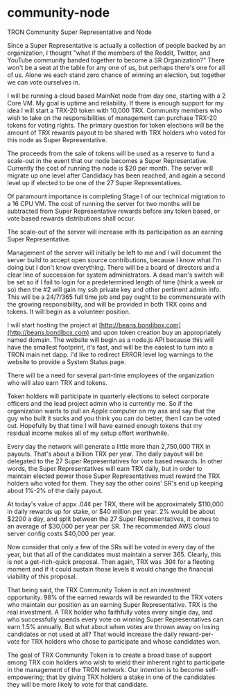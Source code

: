 # community-node
TRON Community Super Representative and Node

Since a Super Representative is actually a collection of people backed by an organization, I thought "what if the members of the Reddit, Twitter, and YouTube community banded together to become a SR Organization?" There won't be a seat at the table for any one of us, but perhaps there's one for all of us. Alone we each stand zero chance of winning an election, but together we can vote ourselves in.

I will be running a cloud based MainNet node from day one, starting with a 2 Core VM. My goal is uptime and reliability. If there is enough support for my idea I will start a TRX-20 token with 10,000 TRX. Community members who wish to take on the responsibilities of management can purchase TRX-20 tokens for voting rights. The primary question for token elections will be the amount of TRX rewards payout to be shared with TRX holders who voted for this node as Super Representative. 

The proceeds from the sale of tokens will be used as a reserve to fund a scale-out in the event that our node becomes a Super Representative. Currently the cost of running the node is $20 per month. The server will migrate up one level after Candidacy has been reached, and again a second level up if elected to be one of the 27 Super Representatives.

Of paramount importance is completing Stage I of our technical migration to a 16 CPU VM. The cost of running the server for two months will be subtracted from Super Representative rewards before any token based, or vote based rewards distributions shall occur.

The scale-out of the server will increase with its participation as an earning Super Representative. 

Management of the server will initially be left to me and I will document the server build to accept open source contributions, because I know what I'm doing but I don't know everything. There will be a board of directors and a clear line of succession for system administrators. A dead man's switch will be set so if I fail to login for a predetermined length of time (think a week or so) then the #2 will gain my ssh private key and other pertinent admin info. This will be a 24/7/365 full time job and pay ought to be commensurate with the growing responsibility, and will be provided in both TRX coins and tokens. It will begin as a volunteer position.

I will start hosting the project at [http://beans.bondibox.com](http://beans.bondibox.com) and upon token creation buy an appropriately named domain. The website will begin as a node.js API because this will have the smallest footprint, it's fast, and will be the easiest to turn into a TRON main net dapp. I'd like to redirect ERROR level log warnings to the website to provide a System Status page.

There will be a need for several part-time employees of the organization who will also earn TRX and tokens. 

Token holders will participate in quarterly elections to select corporate officers and the lead project admin who is currently me. So if the organization wants to pull an Apple computer on my ass and say that the guy who built it sucks and you think you can do better, then I can be voted out. Hopefully by that time I will have earned enough tokens that my residual income makes all of my setup effort worthwhile.

Every day the network will generate a little more than 2,750,000 TRX in payouts. That's about a billion TRX per year. The daily payout will be delegated to the 27 Super Representatives for vote based rewards. In other words, the Super Representatives will earn TRX daily, but in order to maintain elected power those Super Representatives must reward the TRX holders who voted for them. They say the other coins' SR's end up keeping about 1%-2% of the daily payout.

At today's value of appx .04¢ per TRX, there will be approximately $110,000 in daily rewards up for stake, or $40 million per year. 2% would be about $2200 a day, and split between the 27 Super Representatives, it comes to an average of $30,000 per year per SR. The recommended AWS cloud server config costs $40,000 per year.

Now consider that only a few of the SRs will be voted in every day of the year, but that all of the candidates must maintain a server 365. Clearly, this is not a get-rich-quick proposal. Then again, TRX was .30¢ for a fleeting moment and if it could sustain those levels it would change the financial viability of this proposal.

That being said, the TRX Community Token is not an investment opportunity. 98% of the earned rewards will be rewarded to the TRX voters who maintain our position as an earning Super Representative. TRX is the real investment. A TRX holder who faithfully votes every single day, and who successfully spends every vote on winning Super Representatives can earn 1.5% annually. But what about when votes are thrown away on losing candidates or not used at all? That would increase the daily reward-per-vote for TRX holders who chose to participate and whose candidates won.

The goal of TRX Community Token is to create a broad base of support among TRX coin holders who wish to wield their inherent right to participate in the management of the TRON network. Our intention is to become self-empowering; that by giving TRX holders a stake in one of the candidates they will be more likely to vote for that candidate.
